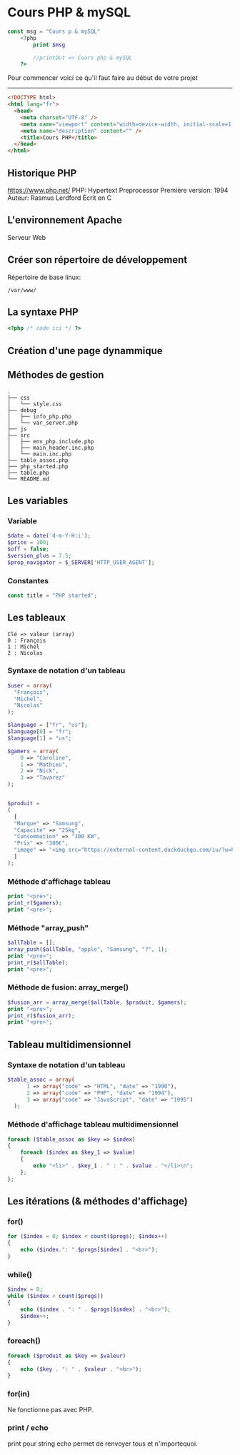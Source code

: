 # Cours PHP & mySQL

```php
const msg = "Cours p & mySQL"
    <?php
        print $msg

        //printOut => Cours php & mySQL
    ?>
```

Pour commencer voici ce qu'il faut faire au début de votre projet

---

```html
<!DOCTYPE html>
<html lang="fr">
  <head>
    <meta charset="UTF-8" />
    <meta name="viewport" content="width=device-width, initial-scale=1.0" />
    <meta name="description" content="" />
    <title>Cours PHP</title>
  </head>
</html>
```

## Historique PHP

https://www.php.net/
PHP: Hypertext Preprocessor
Première version: 1994
Auteur: Rasmus Lerdford
Écrit en C

## L'environnement Apache

Serveur Web

## Créer son répertoire de développement

Répertoire de base linux:

```
/var/www/
```

## La syntaxe PHP

```php
<?php /* code ici */ ?>
```

## Création d'une page dynammique

## Méthodes de gestion
```
.
├── css
│   └── style.css
├── debug
│   ├── info_php.php
│   └── var_server.php
├── js
├── src
│   ├── env_php.include.php
│   ├── main_header.inc.php
│   └── main.inc.php
├── table_assoc.php
├── php_started.php
├── table.php
└── README.md
```

## Les variables

### Variable

```php
$date = date('d-m-Y-H:i');
$price = 100;
$off = false;
$version_plus = 7.5;
$prop_navigator = $_SERVER['HTTP_USER_AGENT'];
```

### Constantes

```php
const title = "PHP started";
```

## Les tableaux

```
Clé => valeur (array)
0 : François
1 : Michel
2 : Nicolas
```

### Syntaxe de notation d'un tableau

```php
$user = array(
  "François",
  "Michel",
  "Nicolas"
);
```

```php
$language = ["fr", "us"];
$language[0] = "fr";
$language[1] = "us";
```

```php
$gamers = array(
    0 => "Caroline",
    1 => "Mathieu",
    2 => "Nick",
    3 => "Tavarez"
);
```

```php

$produit =
(
  [
  "Marque" => "Samsung",
  "Capacité" => "25kg",
  "Consommation" => "100 KW",
  "Prix" => "300€",
  "image" => '<img src="https://external-content.duckduckgo.com/iu/?u=https%3A%2F%2Fimages.samsung.com%2Fis%2Fimage%2Fsamsung%2Fza_WF8500NHS-XFA_001_Front%3F%24L2-Thumbnail%24&f=1&nofb=1" alt="">'
  ]
);
```

### Méthode d'affichage tableau

```php
print "<pre>";
print_r($gamers);
print "<pre>";

```

### Méthode "array_push"

```php
$allTable = [];
array_push($allTable, "apple", "Samsung", "?", 1);
print "<pre>";
print_r($allTable);
print "<pre>";
```

### Méthode de fusion: array_merge()

```php
$fusion_arr = array_merge($allTable, $produit, $gamers);
print "<pre>";
print_r($fusion_arr);
print "<pre>";
```

## Tableau multidimensionnel

### Syntaxe de notation d'un tableau

```php
$table_assoc = array(
      1 => array("code" => "HTML", "date" => "1990"),
      2 => array("code" => "PHP", "date" => "1994"),
      3 => array("code" => "JavaScript", "date" => "1995")
  );
```

### Méthode d'affichage tableau multidimensionnel

```php
foreach ($table_assoc as $key => $index)
{
    foreach ($index as $key_1 => $value)
    {
        echo "<li>" . $key_1 . " : " . $value . "</li>\n";
    };
};
```

## Les itérations (& méthodes d'affichage)

### for()

```php
for ($index = 0; $index < count($progs); $index++) 
{
    echo ($index.": ".$progs[$index] . "<br>");
}
```

### while()

```php
$index = 0;
while ($index < count($progs)) 
{
    echo ($index . ": " . $progs[$index] . "<br>");
    $index++;
}
```

### foreach()

```php
foreach ($produit as $key => $valeur) 
{
    echo ($key . ": " . $valeur . "<br>");
}
```

### for(in)

Ne fonctionne pas avec PHP.

### print / echo

print pour string
echo permet de renvoyer tous et n'importequoi.
